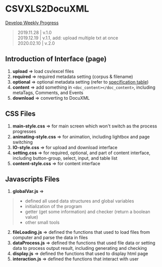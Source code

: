 # CSVXLS2DocuXML
[Develop Weekly Progress](https://hackmd.io/@biXGOo3kRWCSdIteN7NWmg/Hy8191XGH)

> 2019.11.28 | v.1.0  
> 2019.12.19 | v.1.1, add: upload multiple txt at once  
> 2020.02.10 | v.2.0  

## Introduction of Interface (page)
1. **upload** => load csv/excel files
2. **required** => required metadata setting (corpus & filename)
3. **optional** => optional metadata setting (refer to [specification table](https://docs.google.com/spreadsheets/d/1G7UPZv-G1D7Yowwj_r7pO7rZXmr16PrxEZQ22_bqFIw/edit#gid=0))
4. **content** => add something in ```<doc_content></doc_content>```, including metaTags, Comments, and Events
5. **download** => converting to DocuXML

## CSS Files
1. **main-style.css** => for main screen which won't switch as the process progresses
2. **animating-style.css** => for animation, including lightbox and page switching
3. **IO-style.css** => for upload and download interface
4. **setting.css** => for required, optional, and part of content interface, including button-group, select, input, and table list
5. **content-style.css** => for content interface

## Javascripts Files
1. **globalVar.js** =>

> * defined all used data structures and global variables  
> * initialization of the program  
> * getter (get some information) and checker (return a boolean value)  
> * other small tools  

2. **fileLoading.js** => defined the functions that used to load files from computer and parse the data in files
3. **dataProcess.js** => defined the functions that used file data or setting data to process output result, including generating and checking
4. **display.js** => defined the functions that used to display html page
5. **interaction.js** => defined the functions that interact with user


